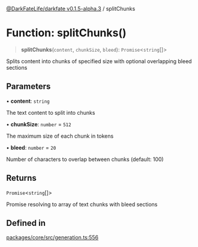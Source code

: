 [@DarkFateLife/darkfate v0.1.5-alpha.3](../index.md) / splitChunks

# Function: splitChunks()

> **splitChunks**(`content`, `chunkSize`, `bleed`): `Promise`\<`string`[]\>

Splits content into chunks of specified size with optional overlapping bleed sections

## Parameters

• **content**: `string`

The text content to split into chunks

• **chunkSize**: `number` = `512`

The maximum size of each chunk in tokens

• **bleed**: `number` = `20`

Number of characters to overlap between chunks (default: 100)

## Returns

`Promise`\<`string`[]\>

Promise resolving to array of text chunks with bleed sections

## Defined in

[packages/core/src/generation.ts:556](https://github.com/monilpat/darkfate/blob/main/packages/core/src/generation.ts#L556)
